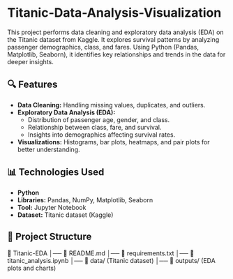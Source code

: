 # Titanic-Data-Analysis-Visualization
This project performs data cleaning and exploratory data analysis (EDA) on the Titanic dataset from Kaggle. It explores survival patterns by analyzing passenger demographics, class, and fares. Using Python (Pandas, Matplotlib, Seaborn), it identifies key relationships and trends in the data for deeper insights.
## 🔍 Features  
- **Data Cleaning:** Handling missing values, duplicates, and outliers.  
- **Exploratory Data Analysis (EDA):**  
  - Distribution of passenger age, gender, and class.  
  - Relationship between class, fare, and survival.  
  - Insights into demographics affecting survival rates.  
- **Visualizations:** Histograms, bar plots, heatmaps, and pair plots for better understanding.  
## 📊 Technologies Used  
- **Python**  
- **Libraries:** Pandas, NumPy, Matplotlib, Seaborn  
- **Tool:** Jupyter Notebook  
- **Dataset:** Titanic dataset (Kaggle)  
## 📂 Project Structure  
📁 Titanic-EDA
│── 📄 README.md
│── 📄 requirements.txt
│── 📄 titanic_analysis.ipynb
│── 📂 data/ (Titanic dataset)
│── 📂 outputs/ (EDA plots and charts)
